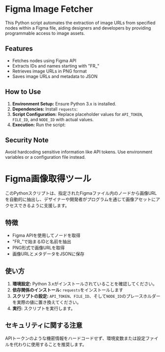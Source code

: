 # Figma Image Fetcher

This Python script automates the extraction of image URLs from specified nodes within a Figma file, aiding designers and developers by providing programmable access to image assets.

## Features

- Fetches nodes using Figma API
- Extracts IDs and names starting with "FR_"
- Retrieves image URLs in PNG format
- Saves image URLs and metadata to JSON

## How to Use

1. **Environment Setup:** Ensure Python 3.x is installed.
2. **Dependencies:** Install `requests`:
3. **Script Configuration:** Replace placeholder values for `API_TOKEN`, `FILE_ID`, and `NODE_ID` with actual values.
4. **Execution:** Run the script:

## Security Note

Avoid hardcoding sensitive information like API tokens. Use environment variables or a configuration file instead.

# Figma画像取得ツール

このPythonスクリプトは、指定されたFigmaファイル内のノードから画像URLを自動的に抽出し、デザイナーや開発者がプログラムを通じて画像アセットにアクセスできるように支援します。

## 特徴

- Figma APIを使用してノードを取得
- "FR_"で始まるIDと名前を抽出
- PNG形式で画像URLを取得
- 画像URLとメタデータをJSONに保存

## 使い方

1. **環境設定:** Python 3.xがインストールされていることを確認してください。
2. **依存関係のインストール:** `requests`をインストールします
3. **スクリプトの設定:** `API_TOKEN`、`FILE_ID`、そして`NODE_ID`のプレースホルダーを実際の値に置き換えてください。
4. **実行:** スクリプトを実行します。
   
## セキュリティに関する注意

APIトークンのような機密情報をハードコードせず、環境変数または設定ファイルを代わりに使用することを推奨します。


